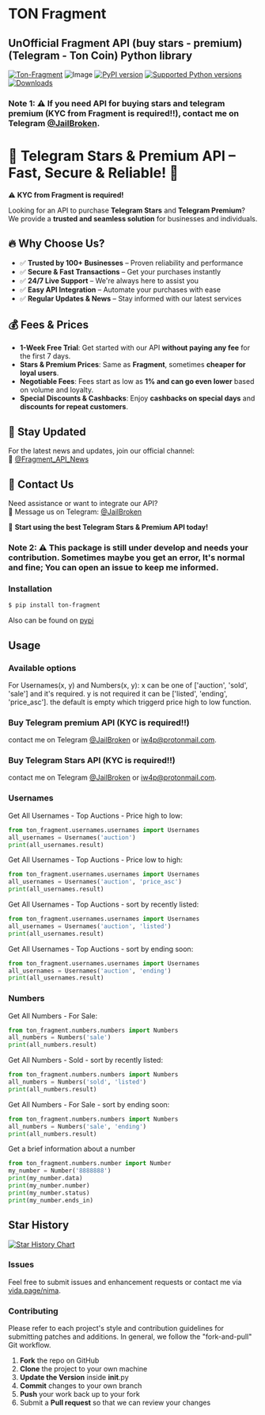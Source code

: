 # TON Fragment

## UnOfficial Fragment API (buy stars - premium) (Telegram - Ton Coin) Python library

[![Ton-Fragment](https://github.com/iw4p/ton-fragment/raw/master/images/main_page_fragment.jpeg
)](https://pypi.org/project/ton-fragment/)
![Image](https://github.com/user-attachments/assets/9e0e5de7-1aa3-4092-8dd3-28cd6fbc9b92)
[![PyPI version](https://img.shields.io/pypi/v/ton-fragment.svg)](https://pypi.org/project/ton-fragment)
[![Supported Python versions](https://img.shields.io/pypi/pyversions/ton-fragment.svg)](#Installation)
[![Downloads](https://pepy.tech/badge/ton-fragment)](https://pepy.tech/project/ton-fragment)

### Note 1: ⚠️ If you need API for buying stars and telegram premium (KYC from Fragment is required!!), contact me on Telegram [@JailBroken](https://t.me/JailBroken). 

# 🌟 Telegram Stars & Premium API – Fast, Secure & Reliable! 🌟  

⚠️ **KYC from Fragment is required!**  

Looking for an API to purchase **Telegram Stars** and **Telegram Premium**? We provide a **trusted and seamless solution** for businesses and individuals.  

## 🔥 Why Choose Us?  
- ✅ **Trusted by 100+ Businesses** – Proven reliability and performance  
- ✅ **Secure & Fast Transactions** – Get your purchases instantly  
- ✅ **24/7 Live Support** – We're always here to assist you  
- ✅ **Easy API Integration** – Automate your purchases with ease  
- ✅ **Regular Updates & News** – Stay informed with our latest services  

## 💰 Fees & Prices  
- **1-Week Free Trial**: Get started with our API **without paying any fee** for the first 7 days.  
- **Stars & Premium Prices**: Same as **Fragment**, sometimes **cheaper for loyal users**.  
- **Negotiable Fees**: Fees start as low as **1% and can go even lower** based on volume and loyalty.  
- **Special Discounts & Cashbacks**: Enjoy **cashbacks on special days** and **discounts for repeat customers**.  

## 📢 Stay Updated  
For the latest news and updates, join our official channel:  
📢 [@Fragment_API_News](https://t.me/Fragment_API_News)  

## 💬 Contact Us  
Need assistance or want to integrate our API?  
📩 Message us on Telegram: [@JailBroken](https://t.me/JailBroken)  

🚀 **Start using the best Telegram Stars & Premium API today!**  



### Note 2: ⚠️ This package is still under develop and needs your contribution. Sometimes maybe you get an error, It's normal and fine; You can open an issue to keep me informed.

### Installation

```sh
$ pip install ton-fragment
```
Also can be found on [pypi](https://pypi.org/project/ton-fragment/)

## Usage
### Available options
For Usernames(x, y) and Numbers(x, y):
x can be one of ['auction', 'sold', 'sale'] and it's required.
y is not required it can be ['listed', 'ending', 'price_asc']. the default is empty which triggerd price high to low function.

### Buy Telegram premium API (KYC is required!!)
contact me on Telegram [@JailBroken](https://t.me/JailBroken) or [iw4p@protonmail.com](mailto:iw4p@protonmail.com?subject=Ton-Fragment).

### Buy Telegram Stars API (KYC is required!!)
contact me on Telegram [@JailBroken](https://t.me/JailBroken) or [iw4p@protonmail.com](mailto:iw4p@protonmail.com?subject=Ton-Fragment).


### Usernames
Get All Usernames - Top Auctions - Price high to low:
```python
from ton_fragment.usernames.usernames import Usernames
all_usernames = Usernames('auction')
print(all_usernames.result)
```
Get All Usernames - Top Auctions - Price low to high:
```python
from ton_fragment.usernames.usernames import Usernames
all_usernames = Usernames('auction', 'price_asc')
print(all_usernames.result)
```
Get All Usernames - Top Auctions - sort by recently listed:
```python
from ton_fragment.usernames.usernames import Usernames
all_usernames = Usernames('auction', 'listed')
print(all_usernames.result)
```
Get All Usernames - Top Auctions - sort by ending soon:
```python
from ton_fragment.usernames.usernames import Usernames
all_usernames = Usernames('auction', 'ending')
print(all_usernames.result)
```
### Numbers
Get All Numbers - For Sale:
```python
from ton_fragment.numbers.numbers import Numbers
all_numbers = Numbers('sale')
print(all_numbers.result)
```
Get All Numbers - Sold - sort by recently listed:
```python
from ton_fragment.numbers.numbers import Numbers
all_numbers = Numbers('sold', 'listed')
print(all_numbers.result)
```
Get All Numbers - For Sale - sort by ending soon:
```python
from ton_fragment.numbers.numbers import Numbers
all_numbers = Numbers('sale', 'ending')
print(all_numbers.result)
```
Get a brief information about a number
```python
from ton_fragment.numbers.number import Number
my_number = Number('8888888')
print(my_number.data)
print(my_number.number)
print(my_number.status)
print(my_number.ends_in)
```
## Star History

[![Star History Chart](https://api.star-history.com/svg?repos=iw4p/ton-fragment&type=Date)](https://star-history.com/#iw4p/ton-fragment&Date)

### Issues
Feel free to submit issues and enhancement requests or contact me via [vida.page/nima](https://vida.page/nima).

### Contributing
Please refer to each project's style and contribution guidelines for submitting patches and additions. In general, we follow the "fork-and-pull" Git workflow.

 1. **Fork** the repo on GitHub
 2. **Clone** the project to your own machine
 3. **Update the Version** inside __init__.py
 4. **Commit** changes to your own branch
 5. **Push** your work back up to your fork
 6. Submit a **Pull request** so that we can review your changes
